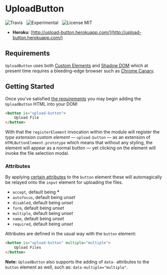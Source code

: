 # UploadButton

![Travis](http://img.shields.io/travis/Wildhoney/UploadButton.svg?style=flat)
&nbsp;
![Experimental](http://img.shields.io/badge/experimental-%E2%9C%93-blue.svg?style=flat)
&nbsp;
![License MIT](http://img.shields.io/badge/license-mit-orange.svg?style=flat)

* **Heroku**: [http://upload-button.herokuapp.com/](http://upload-button.herokuapp.com/)

## Requirements

`UploadButton` uses both [Custom Elements](http://caniuse.com/#search=Custom%20Elements) and [Shadow DOM](http://caniuse.com/#search=Shadow%20DOM) which at present time requires a bleeding-edge browser such as [Chrome Canary](https://www.google.co.uk/chrome/browser/canary.html).

## Getting Started

Once you've satisfied [the requirements](#requirements) you may begin adding the `UploadButton` HTML into your DOM:

```html
<button is="upload-button">
    Upload File
</button>
```

With that the `registerElement` invocation within the module will register the *type extension custom element* &mdash; `upload-button` &mdash; as an extension of `HTMLButtonElement.prototype` which means that without any styling, the element will appear as a normal button &mdash; yet clicking on the element will invoke the file selection modal.

### Attributes

By applying [certain attributes](http://www.w3.org/TR/html-markup/input.file.html) to the `button` element these will automagically be relayed onto the `input` element for uploading the files.

* `accept`, default being <strong>*</strong>
* `autofocus`, default being *unset*
* `disabled`, default being *unset*
* `form`, default being *unset*
* `multiple`, default being *unset*
* `name`, default being *unset*
* `required`, default being *unset*

Attributes are defined in the usual way with the `button` element:

```html
<button is="upload-button" multiple="multiple">
    Upload Files
</button>
```

**Note:** `UploadButton` also supports the adding of `data-` attributes to the `button` element as well, such as: `data-multiple="multiple"`.